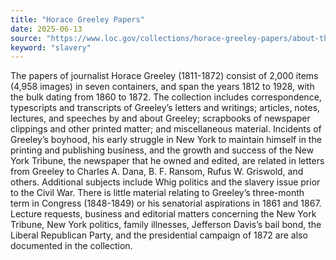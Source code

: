```yaml
---
title: "Horace Greeley Papers"
date: 2025-06-13
source: "https://www.loc.gov/collections/horace-greeley-papers/about-this-collection/"
keyword: "slavery"
---
```


The papers of journalist Horace Greeley (1811-1872) consist of 2,000 items (4,958 images) in seven containers, and span the years 1812 to 1928, with the bulk dating from 1860 to 1872. The collection includes correspondence, typescripts and transcripts of Greeley&rsquo;s letters and writings; articles, notes, lectures, and speeches by and about Greeley; scrapbooks of newspaper clippings and other printed matter; and miscellaneous material. Incidents of Greeley&rsquo;s boyhood, his early struggle in New York to maintain himself in the printing and publishing business, and the growth and success of the New York Tribune, the newspaper that he owned and edited, are related in letters from Greeley to Charles A. Dana, B. F. Ransom, Rufus W. Griswold, and others. Additional subjects include Whig politics and the slavery issue prior to the Civil War. There is little material relating to Greeley&rsquo;s three-month term in Congress (1848-1849) or his senatorial aspirations in 1861 and 1867. Lecture requests, business and editorial matters concerning the New York Tribune, New York politics, family illnesses, Jefferson Davis&rsquo;s bail bond, the Liberal Republican Party, and the presidential campaign of 1872 are also documented in the collection.

